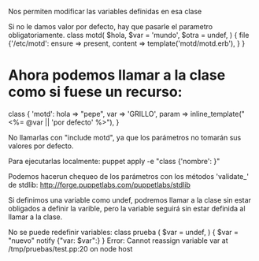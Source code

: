 Nos permiten modificar las variables definidas en esa clase

Si no le damos valor por defecto, hay que pasarle el parametro obligatoriamente.
class motd(
  $hola,
  $var = 'mundo',
  $otra = undef,
)
{
  file {'/etc/motd':
    ensure => present,
    content => template('motd/motd.erb'),
  }
}


# Ahora podemos llamar a la clase como si fuese un recurso:
class { 'motd': 
  hola => "pepe",
  var => 'GRILLO',
  param => inline_template("<%= @var || 'por defecto' %>"),
}

No llamarlas con "include motd", ya que los parámetros no tomarán sus valores por defecto.


Para ejecutarlas localmente:
puppet apply -e "class {'nombre': }"


Podemos hacerun chequeo de los parámetros con los métodos 'validate_' de stdlib: http://forge.puppetlabs.com/puppetlabs/stdlib


Si definimos una variable como undef, podremos llamar a la clase sin estar obligados a definir la varible, pero la variable seguirá sin estar definida al llamar a la clase.


No se puede redefinir variables:
class prueba (
  $var = undef,
) {
  $var = "nuevo"
  notify {"var: $var":}
}
Error: Cannot reassign variable var at /tmp/pruebas/test.pp:20 on node host


